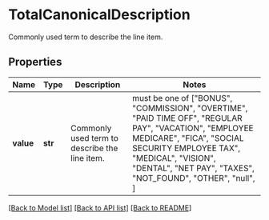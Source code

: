 # TotalCanonicalDescription

Commonly used term to describe the line item.

## Properties
Name | Type | Description | Notes
------------ | ------------- | ------------- | -------------
**value** | **str** | Commonly used term to describe the line item. |  must be one of ["BONUS", "COMMISSION", "OVERTIME", "PAID TIME OFF", "REGULAR PAY", "VACATION", "EMPLOYEE MEDICARE", "FICA", "SOCIAL SECURITY EMPLOYEE TAX", "MEDICAL", "VISION", "DENTAL", "NET PAY", "TAXES", "NOT_FOUND", "OTHER", "null", ]

[[Back to Model list]](../README.md#documentation-for-models) [[Back to API list]](../README.md#documentation-for-api-endpoints) [[Back to README]](../README.md)


